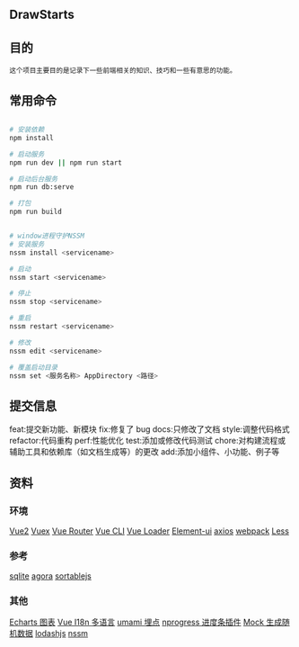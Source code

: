 ## DrawStarts

## 目的

    这个项目主要目的是记录下一些前端相关的知识、技巧和一些有意思的功能。

## 常用命令

```bash

# 安装依赖
npm install

# 启动服务
npm run dev || npm run start

# 启动后台服务
npm run db:serve

# 打包
npm run build


# window进程守护NSSM
# 安装服务
nssm install <servicename>

# 启动
nssm start <servicename>

# 停止
nssm stop <servicename>

# 重启
nssm restart <servicename>

# 修改
nssm edit <servicename>

# 覆盖启动目录
nssm set <服务名称> AppDirectory <路径>

```

## 提交信息

feat:提交新功能、新模块
fix:修复了 bug
docs:只修改了文档
style:调整代码格式
refactor:代码重构
perf:性能优化
test:添加或修改代码测试
chore:对构建流程或辅助工具和依赖库（如文档生成等）的更改
add:添加小组件、小功能、例子等

## 资料

### 环境

[Vue2](https://cn.vuejs.org/)
[Vuex](https://vuex.vuejs.org/zh/)
[Vue Router](https://router.vuejs.org/zh/)
[Vue CLI](https://cli.vuejs.org/zh/)
[Vue Loader](https://vue-loader.vuejs.org/zh/)
[Element-ui](https://element.eleme.cn/#/zh-CN)
[axios](http://axios-js.com/)
[webpack](https://www.webpackjs.com/guides/installation/)
[Less](http://lesscss.cn/)

### 参考

[sqlite](https://www.sqlite.net.cn/)
[agora](https://www.agora.io/cn/)
[sortablejs](https://www.itxst.com/sortablejs/neuinffi.html/)

### 其他

[Echarts 图表](https://echarts.apache.org/zh/index.html)
[Vue I18n 多语言](https://kazupon.github.io/vue-i18n/zh/introduction.html)
[umami 埋点](https://umami.is/docs/features)
[nprogress 进度条插件](https://madewith.cn/23)
[Mock 生成随机数据](http://mockjs.com/)
[lodashjs](https://www.lodashjs.com/)
[nssm](https://nssm.cc/commands)
